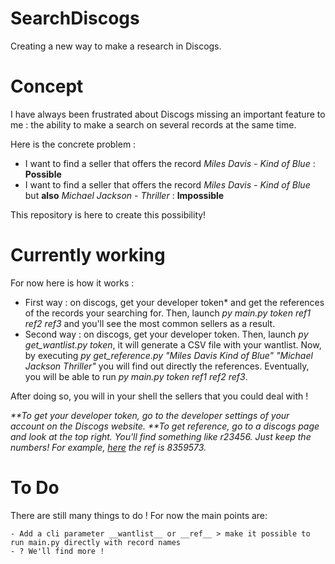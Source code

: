 # SearchDiscogs
Creating a new way to make a research in Discogs.

# Concept
I have always been frustrated about Discogs missing an important feature to me : the ability to make a search on several records at the same time.

Here is the concrete problem : 

* I want to find a seller that offers the record _Miles Davis - Kind of Blue_ : __Possible__
* I want to find a seller that offers the record _Miles Davis - Kind of Blue_ but __also__ _Michael Jackson - Thriller_ : __Impossible__

This repository is here to create this possibility!

# Currently working

For now here is how it works : 

* First way : on discogs,  get your developer token* and get the references of the records your searching for. Then, launch _py main.py token ref1 ref2 ref3_ and you'll see the most common sellers as a result.
* Second way : on discogs, get your developer token. Then, launch _py get_wantlist.py token_, it will generate a CSV file with your wantlist. Now, by executing _py get_reference.py "Miles Davis Kind of Blue" "Michael Jackson Thriller"_ you will find out directly the references. Eventually, you will be able to run  _py main.py token ref1 ref2 ref3_.

After doing so, you will in your shell the sellers that you could deal with ! 

_**To get your developer token, go to the developer settings of your account on the Discogs website._
_**To get reference, go to a discogs page and look at the top right. You'll find something like r23456. Just keep the numbers! For example, [here](https://www.discogs.com/fr/Miles-Davis-Kind-Of-Blue/release/8359573) the ref is 8359573._
# To Do

There are still many things to do ! 
For now the main points are:  

    - Add a cli parameter __wantlist__ or __ref__ > make it possible to run main.py directly with record names
    - ? We'll find more !





